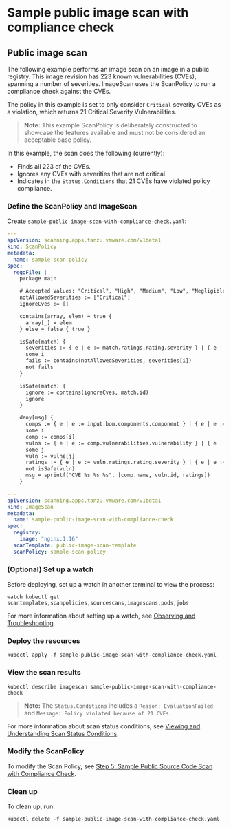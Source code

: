 # Sample public image scan with compliance check

## <a id="public-image-scan"></a> Public image scan

The following example performs an image scan on an image in a public registry. This image revision has 223 known vulnerabilities (CVEs), spanning a number of severities. ImageScan uses the ScanPolicy to run a compliance check against the CVEs.

The policy in this example is set to only consider `Critical` severity CVEs as a violation, which returns 21 Critical Severity Vulnerabilities.

>**Note:** This example ScanPolicy is deliberately constructed to showcase the features available and must not be considered an acceptable base policy.

In this example, the scan does the following (currently):

* Finds all 223 of the CVEs.
* Ignores any CVEs with severities that are not critical.
* Indicates in the `Status.Conditions` that 21 CVEs have violated policy compliance.

### <a id="define-scanpolicy-imgscan"></a> Define the ScanPolicy and ImageScan

Create `sample-public-image-scan-with-compliance-check.yaml`:

```yaml
---
apiVersion: scanning.apps.tanzu.vmware.com/v1beta1
kind: ScanPolicy
metadata:
  name: sample-scan-policy
spec:
  regoFile: |
    package main

    # Accepted Values: "Critical", "High", "Medium", "Low", "Negligible", "UnknownSeverity"
    notAllowedSeverities := ["Critical"]
    ignoreCves := []

    contains(array, elem) = true {
      array[_] = elem
    } else = false { true }

    isSafe(match) {
      severities := { e | e := match.ratings.rating.severity } | { e | e := match.ratings.rating[_].severity }
      some i
      fails := contains(notAllowedSeverities, severities[i])
      not fails
    }

    isSafe(match) {
      ignore := contains(ignoreCves, match.id)
      ignore
    }

    deny[msg] {
      comps := { e | e := input.bom.components.component } | { e | e := input.bom.components.component[_] }
      some i
      comp := comps[i]
      vulns := { e | e := comp.vulnerabilities.vulnerability } | { e | e := comp.vulnerabilities.vulnerability[_] }
      some j
      vuln := vulns[j]
      ratings := { e | e := vuln.ratings.rating.severity } | { e | e := vuln.ratings.rating[_].severity }
      not isSafe(vuln)
      msg = sprintf("CVE %s %s %s", [comp.name, vuln.id, ratings])
    }

---
apiVersion: scanning.apps.tanzu.vmware.com/v1beta1
kind: ImageScan
metadata:
  name: sample-public-image-scan-with-compliance-check
spec:
  registry:
    image: "nginx:1.16"
  scanTemplate: public-image-scan-template
  scanPolicy: sample-scan-policy
```

### <a id="set-up-watch"></a> (Optional) Set up a watch

Before deploying, set up a watch in another terminal to view the process:

```console
watch kubectl get scantemplates,scanpolicies,sourcescans,imagescans,pods,jobs
```

For more information about setting up a watch, see [Observing and Troubleshooting](../observing.md).

### <a id="deploy-resources"></a> Deploy the resources

```console
kubectl apply -f sample-public-image-scan-with-compliance-check.yaml
```

### <a id="view-scan-results"></a> View the scan results

```console
kubectl describe imagescan sample-public-image-scan-with-compliance-check
```

> **Note:** The `Status.Conditions` includes a `Reason: EvaluationFailed` and `Message: Policy violated because of 21 CVEs`.

For more information about scan status conditions, see [Viewing and Understanding Scan Status Conditions](../results.md).

### <a id="modify-scanpolicy"></a> Modify the ScanPolicy

To modify the Scan Policy, see [Step 5: Sample Public Source Code Scan with Compliance Check](public-source-compliance.md#modify-scan-policy).

### <a id="clean-up"></a> Clean up

To clean up, run:

```console
kubectl delete -f sample-public-image-scan-with-compliance-check.yaml
```
